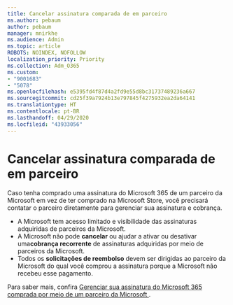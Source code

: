 ```yaml
---
title: Cancelar assinatura comparada de em parceiro
ms.author: pebaum
author: pebaum
manager: mnirkhe
ms.audience: Admin
ms.topic: article
ROBOTS: NOINDEX, NOFOLLOW
localization_priority: Priority
ms.collection: Adm_O365
ms.custom:
- "9001683"
- "5078"
ms.openlocfilehash: e5395fd4f87d4a2fd9e55d8bc31737489236a667
ms.sourcegitcommit: cd25f39a7924b13e797845f4275932ea2da64141
ms.translationtype: HT
ms.contentlocale: pt-BR
ms.lasthandoff: 04/29/2020
ms.locfileid: "43933056"
---
```

# <a name="cancel-subscription-from-partner"></a>Cancelar assinatura comparada de em parceiro

Caso tenha comprado uma assinatura do Microsoft 365 de um parceiro da Microsoft em vez de ter comprado na Microsoft Store, você precisará contatar o parceiro diretamente para gerenciar sua assinatura e cobrança.

- A Microsoft tem acesso limitado e visibilidade das assinaturas adquiridas de parceiros da Microsoft. 
- A Microsoft não pode **cancelar** ou ajudar a ativar ou desativar uma**cobrança recorrente** de assinaturas adquiridas por meio de parceiros da Microsoft. 
- Todos os **solicitações de reembolso** devem ser dirigidas ao parceiro da Microsoft do qual você comprou a assinatura porque a Microsoft não recebeu esse pagamento. 

Para saber mais, confira [Gerenciar sua assinatura do Microsoft 365 comprada por meio de um parceiro da Microsoft ](https://support.microsoft.com/help/4230739/microsoft-account-manage-office-365-subscription-from-third-party). 
